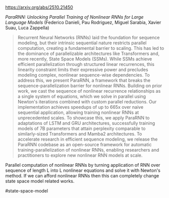 https://arxiv.org/abs/2510.21450

*ParaRNN: Unlocking Parallel Training of Nonlinear RNNs for Large Language Models* (Federico Danieli, Pau Rodriguez, Miguel Sarabia, Xavier Suau, Luca Zappella)

> Recurrent Neural Networks (RNNs) laid the foundation for sequence modeling, but their intrinsic sequential nature restricts parallel computation, creating a fundamental barrier to scaling. This has led to the dominance of parallelizable architectures like Transformers and, more recently, State Space Models (SSMs). While SSMs achieve efficient parallelization through structured linear recurrences, this linearity constraint limits their expressive power and precludes modeling complex, nonlinear sequence-wise dependencies. To address this, we present ParaRNN, a framework that breaks the sequence-parallelization barrier for nonlinear RNNs. Building on prior work, we cast the sequence of nonlinear recurrence relationships as a single system of equations, which we solve in parallel using Newton's iterations combined with custom parallel reductions. Our implementation achieves speedups of up to 665x over naive sequential application, allowing training nonlinear RNNs at unprecedented scales. To showcase this, we apply ParaRNN to adaptations of LSTM and GRU architectures, successfully training models of 7B parameters that attain perplexity comparable to similarly-sized Transformers and Mamba2 architectures. To accelerate research in efficient sequence modeling, we release the ParaRNN codebase as an open-source framework for automatic training-parallelization of nonlinear RNNs, enabling researchers and practitioners to explore new nonlinear RNN models at scale.

Parallel computation of nonlinear RNNs by turning application of RNN over sequence of length L into L nonlinear equations and solve it with Newton's method. If we can afford nonlinear RNNs then this can completely change state space model related works.

#state-space-model 